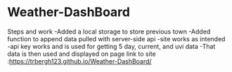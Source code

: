 # Weather-DashBoard
Steps and work
-Added a local storage to store previous town
-Added function to append data pulled with server-side api
-site works as intended
-api key works and is used for getting 5 day, current, and uvi data
-That data is then used and displayed on page
link to site :https://trbergh123.github.io/Weather-DashBoard/
